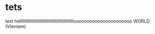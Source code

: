 # tets
test
helllllllllllllllllllllllllllllllllllllllllllllllllloooooooooooooooooooooo WORLD (VIentam)
